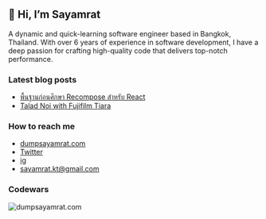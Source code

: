 ## 👋 Hi, I’m Sayamrat
A dynamic and quick-learning software engineer based in Bangkok, Thailand. With over 6 years of experience in software development, I have a deep passion for crafting high-quality code that delivers top-notch performance.

### Latest blog posts
<!-- BLOG-POST-LIST:START -->
- [พื้นฐานก่อนศึกษา Recompose สำหรับ React](https://dumpsayamrat.com/blog/recompose-react)
- [Talad Noi with Fujifilm Tiara](https://dumpsayamrat.com/blog/talad-noi)
<!-- BLOG-POST-LIST:END -->

### How to reach me 
- [dumpsayamrat.com](https://dumpsayamrat.com) 
- [Twitter](https://twitter.com/9_Dump)
- [ig](https://www.instagram.com/igotyourback.jack)
- <sayamrat.kt@gmail.com>

### Codewars
![dumpsayamrat.com](https://www.codewars.com/users/dumpsayamrat/badges/large)
